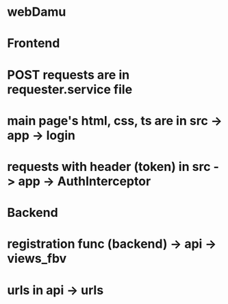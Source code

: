 # webDamu
# Frontend
# POST requests are in requester.service file
# main page's html, css, ts are in src -> app -> login
# requests with header (token) in src -> app -> AuthInterceptor
# Backend
# registration func (backend) -> api -> views_fbv
# urls in api -> urls
